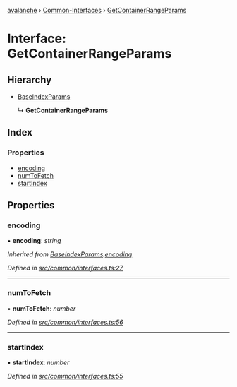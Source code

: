 [avalanche](../README.md) › [Common-Interfaces](../modules/common_interfaces.md) › [GetContainerRangeParams](common_interfaces.getcontainerrangeparams.md)

# Interface: GetContainerRangeParams

## Hierarchy

* [BaseIndexParams](common_interfaces.baseindexparams.md)

  ↳ **GetContainerRangeParams**

## Index

### Properties

* [encoding](common_interfaces.getcontainerrangeparams.md#encoding)
* [numToFetch](common_interfaces.getcontainerrangeparams.md#numtofetch)
* [startIndex](common_interfaces.getcontainerrangeparams.md#startindex)

## Properties

###  encoding

• **encoding**: *string*

*Inherited from [BaseIndexParams](common_interfaces.baseindexparams.md).[encoding](common_interfaces.baseindexparams.md#encoding)*

*Defined in [src/common/interfaces.ts:27](https://github.com/ava-labs/avalanchejs/blob/cfff19f/src/common/interfaces.ts#L27)*

___

###  numToFetch

• **numToFetch**: *number*

*Defined in [src/common/interfaces.ts:56](https://github.com/ava-labs/avalanchejs/blob/cfff19f/src/common/interfaces.ts#L56)*

___

###  startIndex

• **startIndex**: *number*

*Defined in [src/common/interfaces.ts:55](https://github.com/ava-labs/avalanchejs/blob/cfff19f/src/common/interfaces.ts#L55)*
